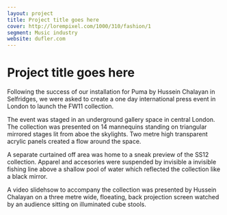 ```yaml
---
layout: project
title: Project title goes here
cover: http://lorempixel.com/1000/310/fashion/1
segment: Music industry
website: dufler.com
---
```


# Project title goes here

Following the success of our installation for Puma by Hussein Chalayan in Selfridges, we were asked to create a one day international press event in London to launch the FW11 collection.

The event was staged in an underground gallery space in central London. The collection was presented on 14 mannequins standing on triangular mirrored stages lit from aboe the skylights. Two metre high transparent acrylic panels created a flow around the space.

A separate curtained off area was home to a sneak preview of the SS12 collection. Apparel and accesories were suspended by invisible a invisible fishing line above a shallow pool of water which reflected the collection like a black mirror.

A video slidehsow to accompany the collection was presented by Hussein Chalayan on a three metre wide, floeating, back projection screen watched by an audience sitting on illuminated cube stools.
